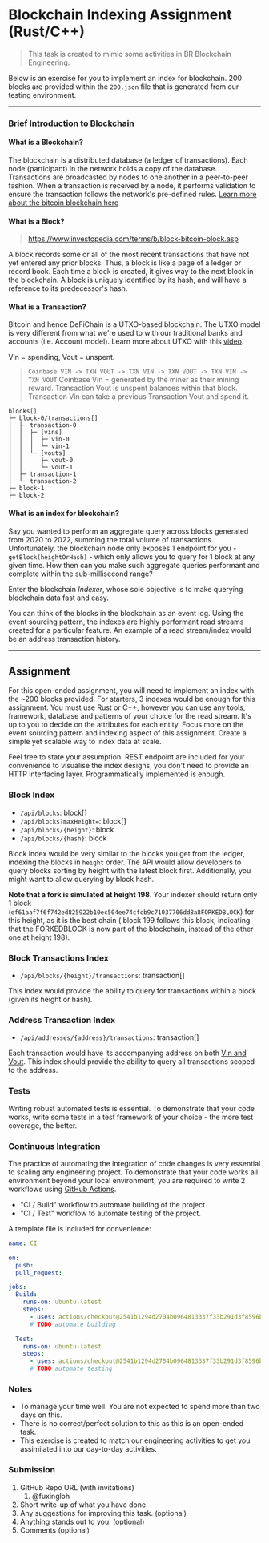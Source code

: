# Blockchain Indexing Assignment (Rust/C++)

> This task is created to mimic some activities in BR Blockchain Engineering.

Below is an exercise for you to implement an index for blockchain. 200 blocks are provided within the `200.json` file
that is generated from our testing environment.

---

### Brief Introduction to Blockchain

#### What is a Blockchain?

The blockchain is a distributed database (a ledger of transactions). Each node (participant) in the network holds a copy
of the database. Transactions are broadcasted by nodes to one another in a peer-to-peer fashion. When a transaction is
received by a node, it performs validation to ensure the transaction follows the network's pre-defined
rules. [Learn more about the bitcoin blockchain here](https://www.youtube.com/watch?v=bBC-nXj3Ng4)

#### What is a Block?

> https://www.investopedia.com/terms/b/block-bitcoin-block.asp

A block records some or all of the most recent transactions that have not yet entered any prior blocks. Thus, a block is
like a page of a ledger or record book. Each time a block is created, it gives way to the next block in the blockchain.
A block is uniquely identified by its hash, and will have a reference to its predecessor's hash.

#### What is a Transaction?

Bitcoin and hence DeFiChain is a UTXO-based blockchain. The UTXO model is very different from what we're used to with
our traditional banks and accounts (i.e. Account model). Learn more about UTXO with
this [video](https://www.youtube.com/watch?v=-xoCoZGJ9AQ).

Vin = spending, Vout = unspent.

> `Coinbase VIN -> TXN VOUT -> TXN VIN -> TXN VOUT -> TXN VIN -> TXN VOUT`
> Coinbase Vin = generated by the miner as their mining reward. Transaction Vout is unspent balances within that block.
> Transaction Vin can take a previous Transaction Vout and spend it.

```
blocks[]
├─ block-0/transactions[]
│  ├─ transaction-0
│  │  ├─ [vins]
│  │  │  ├─ vin-0
│  │  │  └─ vin-1
│  │  └─ [vouts]
│  │     ├─ vout-0
│  │     └─ vout-1
│  ├─ transaction-1
│  └─ transaction-2
├─ block-1
├─ block-2
```

#### What is an index for blockchain?

Say you wanted to perform an aggregate query across blocks generated from 2020 to 2022, summing the total volume of
transactions. Unfortunately, the blockchain node only exposes 1 endpoint for you - `getBlock(heightOrHash)` - which only
allows you to query for 1 block at any given time. How then can you make such aggregate queries performant and complete
within the sub-millisecond range?

Enter the blockchain _Indexer_, whose sole objective is to make querying blockchain data fast and easy.

You can think of the blocks in the blockchain as an event log. Using the event sourcing pattern, the indexes are highly
performant read streams created for a particular feature. An example of a read stream/index would be an address
transaction history.

---

## Assignment

For this open-ended assignment, you will need to implement an index with the ~200 blocks provided. For starters, 3
indexes would be enough for this assignment. You must use Rust or C++, however you can use any tools, framework,
database and patterns of your choice for the read stream. It's up to you to decide on the attributes for each entity.
Focus more on the event sourcing pattern and indexing aspect of this assignment. Create a simple yet scalable way to
index data at scale.

Feel free to state your assumption. REST endpoint are included for your convenience to visualise the index designs, you
don't need to provide an HTTP interfacing layer. Programmatically implemented is enough.

### Block Index

- `/api/blocks`: block[]
- `/api/blocks?maxHeight=`: block[]
- `/api/blocks/{height}`: block
- `/api/blocks/{hash}`: block

Block index would be very similar to the blocks you get from the ledger, indexing the blocks in `height` order. The API
would allow developers to query blocks sorting by height with the latest block first. Additionally, you might want to
allow querying by block hash.

**Note that a fork is simulated at height 198**. Your indexer should return only 1
block (`ef61aaf7f6f742ed825922b10ec504ee74cfcb9c71037706dd8a8FORKEDBLOCK`) for this height, as it is the best chain (
block 199 follows this block, indicating that the FORKEDBLOCK is now part of the blockchain, instead of the other one at
height 198).

### Block Transactions Index

- `/api/blocks/{height}/transactions`: transaction[]

This index would provide the ability to query for transactions within a block (given its height or hash).

### Address Transaction Index

- `/api/addresses/{address}/transactions`: transaction[]

Each transaction would have its accompanying address on both [Vin and Vout](#transactions). This index should provide
the ability to query all transactions scoped to the address.

### Tests

Writing robust automated tests is essential. To demonstrate that your code works, write some tests in a test framework
of your choice - the more test coverage, the better.

### Continuous Integration

The practice of automating the integration of code changes is very essential to scaling any engineering project. To
demonstrate that your code works all environment beyond your local environment, you are required to write 2 workflows
using [GitHub Actions](https://github.com/features/actions).

- "CI / Build" workflow to automate building of the project.
- "CI / Test" workflow to automate testing of the project.

A template file is included for convenience:

```yml
name: CI

on:
  push:
  pull_request:

jobs:
  Build:
    runs-on: ubuntu-latest
    steps:
      - uses: actions/checkout@2541b1294d2704b0964813337f33b291d3f8596b
      # TODO automate building

  Test:
    runs-on: ubuntu-latest
    steps:
      - uses: actions/checkout@2541b1294d2704b0964813337f33b291d3f8596b
      # TODO automate testing
```

### Notes

- To manage your time well. You are not expected to spend more than two days on this.
- There is no correct/perfect solution to this as this is an open-ended task.
- This exercise is created to match our engineering activities to get you assimilated into our day-to-day activities.

### Submission

1. GitHub Repo URL (with invitations)
   1. @fuxingloh
2. Short write-up of what you have done.
3. Any suggestions for improving this task. (optional)
4. Anything stands out to you. (optional)
5. Comments (optional)
